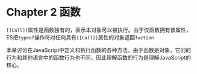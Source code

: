 # Chapter 2  函数

`[[Call]]`属性是函数独有的，表示本对象可以被执行。由于仅函数拥有该属性，ES把`typeof`操作符对任何具有`[[Call]]`属性的对象返回`fuction`

本章讨论在JavaScript中定义和执行函数的各种方法。由于函数是对象，它们的行为和其他语言中的函数行为也不同，因此理解函数的行为是理解JavaScript的核心。


